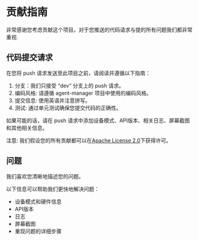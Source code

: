 # 贡献指南

非常感谢您考虑贡献这个项目。对于您推送的代码请求与提的所有问题我们都非常重视.

## 代码提交请求

在您将 push 请求发送至此项目之前，请阅读并遵循以下指南：
1. 分支：我们只接受 “dev” 分支上的 push 请求。
2. 编码风格: 请遵循 agent-manager 项目中使用的编码风格。
3. 提交信息: 使用英语并注意拼写。
4. 测试: 通过单元测试确保您提交代码的正确性。

如果可能的话，请在 push 请求中添加设备模式、API版本、相关日志、屏幕截图和其他相关信息。

注意: 我们假设您的所有贡献都可以在[Apache License 2.0](../LICENSE)下获得许可。

## 问题

我们喜欢您清晰地描述您的问题。

以下信息可以帮助我们更快地解决问题：
* 设备模式和硬件信息
* API版本
* 日志
* 屏幕截图
* 重现问题的详细步骤
